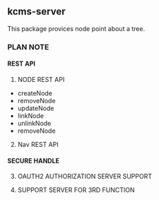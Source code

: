 kcms-server
------
This package provices node point about a tree.

### PLAN NOTE

#### REST API
1. NODE REST API
  * createNode
  * removeNode
  * updateNode
  * linkNode
  * unlinkNode
  * removeNode

2. Nav REST API

#### SECURE HANDLE
3. OAUTH2 AUTHORIZATION SERVER SUPPORT

4. SUPPORT SERVER FOR 3RD FUNCTION
